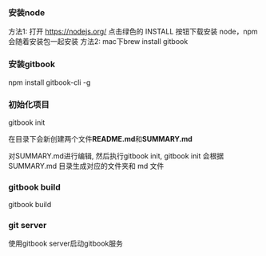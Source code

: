 ### 安装node
方法1: 打开 https://nodejs.org/ 点击绿色的 INSTALL 按钮下载安装 node，npm会随着安装包一起安装
方法2: mac下brew install gitbook

### 安装gitbook
npm install gitbook-cli -g

### 初始化项目
gitbook init

在目录下会新创建两个文件**README.md**和**SUMMARY.md**

对SUMMARY.md进行编辑, 然后执行gitbook init, gitbook init 会根据 SUMMARY.md 目录生成对应的文件夹和 md 文件

### gitbook build

gitbook build <output path>

### git server
使用gitbook server启动gitbook服务